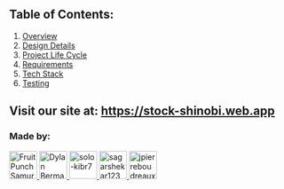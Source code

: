 ## Table of Contents:

1. [Overview](overview.md)
2. [Design Details](design.md)
3. [Project Life Cycle](life-cycle.md)
4. [Requirements](requirements.md)
5. [Tech Stack](tech-stack.md)
6. [Testing](testing.md)

## Visit our site at: https://stock-shinobi.web.app

### Made by:

<a href="https://github.com/FruitPunchSamurai1961">
  <img src="https://github.com/FruitPunchSamurai1961.png" width="50" alt="Fruit Punch Samurai">
</a>
<a href="https://github.com/Dylan-Berman">
  <img src="https://github.com/Dylan-Berman.png" width="50" alt="Dylan Berman">
</a>
<a href="https://github.com/solo-kibr7">
  <img src="https://github.com/solo-kibr7.png" width="50" alt="solo-kibr7">
</a>
<a href="https://github.com/sagarshekar123">
  <img src="https://github.com/sagarshekar123.png" width="50" alt="sagarshekar123">
</a>
<a href="https://github.com/jpierreboudreaux">
  <img src="https://github.com/jpierreboudreaux.png" width="50" alt="jpierreboudreaux">
</a>

